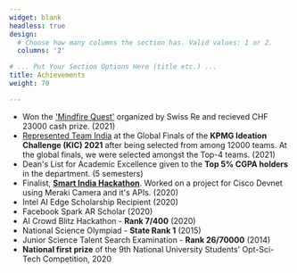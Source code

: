 ```yaml
---
widget: blank
headless: true
design:
  # Choose how many columns the section has. Valid values: 1 or 2.
  columns: '2'

# ... Put Your Section Options Here (title etc.) ...
title: Achievements
weight: 70

---
```


* Won the ['Mindfire Quest'](https://platform.mindfire.global/quests/unveil-the-obscure-network-of-company-and-location-data-using-smart-algorithms-and-data-wrangling) organized by Swiss Re and recieved CHF 23000 cash prize. (2021)
* [Represented Team India](https://www.linkedin.com/posts/kpmgindia_braille-kpmgic-activity-6787359392518938624-6cPi) at the Global Finals of the **KPMG Ideation Challenge (KIC) 2021** after being selected from among 12000 teams. At the global finals, we were selected amongst the Top-4 teams. (2021)
* Dean's List for Academic Excellence given to the **Top 5% CGPA holders** in the department. (5 semesters)
* Finalist, [**Smart India Hackathon**](https://www.sih.gov.in/). Worked on a project for Cisco Devnet using Meraki Camera and it's APIs. (2020)
* Intel AI Edge Scholarship Recipient (2020)
* Facebook Spark AR Scholar (2020)
* AI Crowd Blitz Hackathon - **Rank 7/400** (2020)
* National Science Olympiad - **State Rank 1** (2015)
* Junior Science Talent Search Examination - **Rank 26/70000** (2014)
* **National first prize** of the 9th National University Students' Opt-Sci-Tech Competition, 2020
